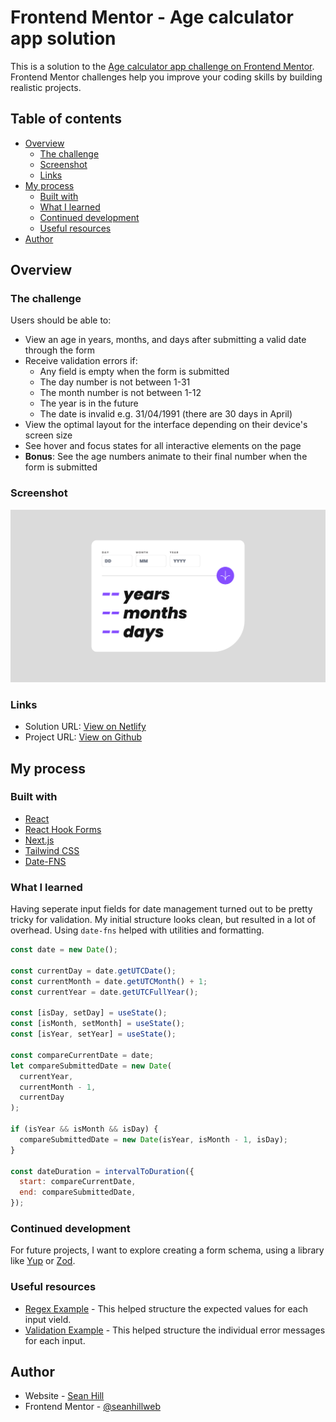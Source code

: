 # Frontend Mentor - Age calculator app solution

This is a solution to the [Age calculator app challenge on Frontend Mentor](https://www.frontendmentor.io/challenges/age-calculator-app-dF9DFFpj-Q). Frontend Mentor challenges help you improve your coding skills by building realistic projects. 

## Table of contents

- [Overview](#overview)
  - [The challenge](#the-challenge)
  - [Screenshot](#screenshot)
  - [Links](#links)
- [My process](#my-process)
  - [Built with](#built-with)
  - [What I learned](#what-i-learned)
  - [Continued development](#continued-development)
  - [Useful resources](#useful-resources)
- [Author](#author)

## Overview

### The challenge

Users should be able to:

- View an age in years, months, and days after submitting a valid date through the form
- Receive validation errors if:
  - Any field is empty when the form is submitted
  - The day number is not between 1-31
  - The month number is not between 1-12
  - The year is in the future
  - The date is invalid e.g. 31/04/1991 (there are 30 days in April)
- View the optimal layout for the interface depending on their device's screen size
- See hover and focus states for all interactive elements on the page
- **Bonus**: See the age numbers animate to their final number when the form is submitted

### Screenshot

![](./screenshot.png)

### Links

- Solution URL: [View on Netlify](https://fem-newsletter-signup-seanhillweb.netlify.app/)
- Project URL: [View on Github](https://github.com/seanhillweb/frontend-mentor-age-calculator-app)

## My process

### Built with

- [React](https://reactjs.org/)
- [React Hook Forms](https://www.react-hook-form.com/)
- [Next.js](https://nextjs.org/)
- [Tailwind CSS](https://tailwindcss.com/)
- [Date-FNS](https://date-fns.org/)

### What I learned

Having seperate input fields for date management turned out to be pretty tricky for validation. My initial structure looks clean, but resulted in a lot of overhead. Using `date-fns` helped with utilities and formatting.

```js
const date = new Date();

const currentDay = date.getUTCDate();
const currentMonth = date.getUTCMonth() + 1;
const currentYear = date.getUTCFullYear();

const [isDay, setDay] = useState();
const [isMonth, setMonth] = useState();
const [isYear, setYear] = useState();

const compareCurrentDate = date;
let compareSubmittedDate = new Date(
  currentYear,
  currentMonth - 1,
  currentDay
);

if (isYear && isMonth && isDay) {
  compareSubmittedDate = new Date(isYear, isMonth - 1, isDay);
}

const dateDuration = intervalToDuration({
  start: compareCurrentDate,
  end: compareSubmittedDate,
});
```

### Continued development

For future projects, I want to explore creating a form schema, using a library like [Yup](https://www.npmjs.com/package/yup) or [Zod](https://www.npmjs.com/package/zod).

### Useful resources

- [Regex Example](https://www.freecodecamp.org/news/regex-for-date-formats-what-is-the-regular-expression-for-matching-dates/) - This helped structure the expected values for each input vield.
- [Validation Example](https://catalins.tech/react-forms-with-react-hook-form/) - This helped structure the individual error messages for each input.

## Author

- Website - [Sean Hill](https://www.seanhillweb.com)
- Frontend Mentor - [@seanhillweb](https://www.frontendmentor.io/profile/seanhillweb)